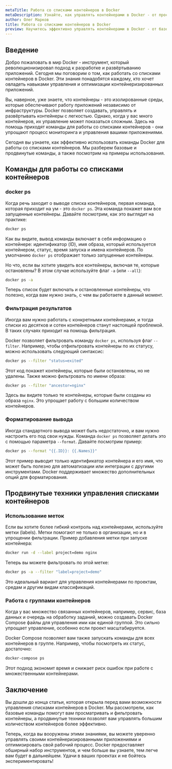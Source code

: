 ```yaml
---
metaTitle: Работа со списками контейнеров в Docker
metaDescription: Узнайте, как управлять контейнерами в Docker - от просмотра запущенных и остановленных контейнеров до использования продвинутых опций, которые делает Docker удобной и эффективной платформой
author: Олег Марков
title: Работа со списками контейнеров в Docker
preview: Научитесь эффективно управлять контейнерами в Docker - от базового просмотра списков до использования продвинутых фильтров и опций для оптимизации вашего рабочего процесса
---
```


## Введение

Добро пожаловать в мир Docker - инструмент, который революционизировал подход к разработке и развёртыванию приложений. Сегодня мы поговорим о том, как работать со списками контейнеров в Docker. Эти знания понадобятся каждому, кто хочет овладеть навыками управления и оптимизации контейнеризированных приложений.

Вы, наверное, уже знаете, что контейнеры - это изолированные среды, которые обеспечивают работу приложений независимо от инфраструктуры. Docker позволяет создавать, управлять и развёртывать контейнеры с легкостью. Однако, когда у вас много контейнеров, их управление может показаться сложным. Здесь на помощь приходят команды для работы со списками контейнеров - они упрощают процесс мониторинга и управления вашими приложениями.

Сегодня вы узнаете, как эффективно использовать команды Docker для работы со списками контейнеров. Мы разберем базовые и продвинутые команды, а также посмотрим на примеры использования.

## Команды для работы со списками контейнеров

### docker ps

Когда речь заходит о выводе списка контейнеров, первая команда, которая приходит на ум - это `docker ps`. Эта команда покажет вам все запущенные контейнеры. Давайте посмотрим, как это выглядит на практике:

```bash
docker ps
```

Как вы видите, вывод команды включает в себя информацию о контейнере: идентификатор (ID), имя образа, который используется контейнером, статус, время запуска и имена контейнеров. По умолчанию `docker ps` отображает только запущенные контейнеры.

Но что, если вы хотите увидеть все контейнеры, включая те, которые остановлены? В этом случае используйте флаг `-a` (или `--all`):

```bash
docker ps -a
```

Теперь список будет включать и остановленные контейнеры, что полезно, когда вам нужно знать, с чем вы работаете в данный момент.

### Фильтрация результатов

Иногда вам нужно работать с конкретными контейнерами, и тогда списки из десятков и сотен контейнеров станут настоящей проблемой. В таких случаях приходит на помощь фильтрация. 

Docker позволяет фильтровать команду `docker ps`, используя флаг `--filter`. Например, чтобы отфильтровать контейнеры по их статусу, можно использовать следующий синтаксис:

```bash
docker ps --filter "status=exited"
```

Этот код покажет контейнеры, которые были остановлены, но не удалены. Также можно фильтровать по имени образа:

```bash
docker ps --filter "ancestor=nginx"
```

Здесь вы видите только те контейнеры, которые были созданы из образа `nginx`. Это упрощает работу с большим количеством контейнеров.

### Форматирование вывода

Иногда стандартного вывода может быть недостаточно, и вам нужно настроить его под свои нужды. Команда `docker ps` позволяет делать это с помощью параметра `--format`. Давайте посмотрим пример:

```bash
docker ps --format "{{.ID}}: {{.Names}}"
```

Этот пример выводит только идентификатор контейнера и его имя, что может быть полезно для автоматизации или интеграции с другими инструментами. Docker поддерживает множество дополнительных опций для форматирования.

## Продвинутые техники управления списками контейнеров

### Использование меток

Если вы хотите более гибкий контроль над контейнерами, используйте метки (labels). Метки помогают не только в организации, но и в упрощении фильтрации. Пример добавления метки при запуске контейнера:

```bash
docker run -d --label project=demo nginx
```

Теперь вы можете фильтровать по этой метке:

```bash
docker ps -a --filter "label=project=demo"
```

Это идеальный вариант для управления контейнерами по проектам, средам и другим видам классификаций.

### Работа с группами контейнеров

Когда у вас множество связанных контейнеров, например, сервис, база данных и очередь на обработку заданий, можно создавать Docker Compose файлы для управления ими как единой группой. Это сильно упрощает управление, особенно если проект масштабируется.

Docker Compose позволяет вам также запускать команды для всех контейнеров в группе. Например, чтобы посмотреть их статус, достаточно:

```bash
docker-compose ps
```

Этот подход экономит время и снижает риск ошибок при работе с множественными контейнерами.

## Заключение

Вы дошли до конца статьи, которая открыла перед вами возможности управления списками контейнеров в Docker. Мы рассмотрели, как базовые команды помогут вам просматривать и фильтровать контейнеры, а продвинутые техники позволят вам управлять большим количеством контейнеров более эффективно.

Теперь, когда вы вооружены этими знаниями, вы можете уверенно управлять своими контейнеризированными приложениями и оптимизировать свой рабочий процесс. Docker предоставляет обширный набор инструментов, и чем больше вы узнаете, тем легче вам будет в дальнейшем. Удачи в ваших проектах и не бойтесь экспериментировать!